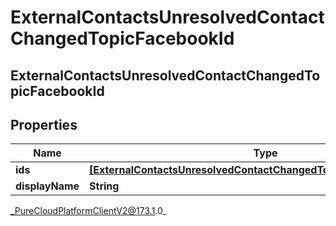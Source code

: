 # ExternalContactsUnresolvedContactChangedTopicFacebookId

## ExternalContactsUnresolvedContactChangedTopicFacebookId

## Properties

|Name | Type | Description | Notes|
|------------ | ------------- | ------------- | -------------|
| **ids** | [**[ExternalContactsUnresolvedContactChangedTopicFacebookScopedId]**]([ExternalContactsUnresolvedContactChangedTopicFacebookScopedId]) |  | [optional] |
| **displayName** | **String** |  | [optional] |



_PureCloudPlatformClientV2@173.1.0_
